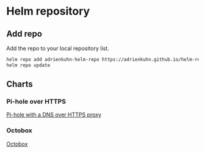 # Helm repository

## Add repo

Add the repo to your local repository list.

```bash
helm repo add adrienkuhn-helm-repo https://adrienkuhn.github.io/helm-repo
helm repo update
```

## Charts

### Pi-hole over HTTPS

[Pi-hole with a DNS over HTTPS proxy](https://github.com/AdrienKuhn/poh-helm-chart)

### Octobox

[Octobox](https://github.com/AdrienKuhn/octobox-helm-chart)
